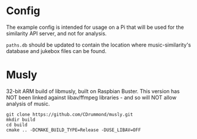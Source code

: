Config
======

The example config is intended for usage on a Pi that will be used for the
similarity API server, and not for analysis.

`paths.db` should be updated to contain the location where music-similarity's
database and jukebox files can be found.


Musly
=====

32-bit ARM build of libmusly, built on Raspbian Buster. This version has NOT
been linked against libav/ffmpeg libraries - and so will NOT allow analysis of
music.


```
git clone https://github.com/CDrummond/musly.git
mkdir build
cd build
cmake .. -DCMAKE_BUILD_TYPE=Release -DUSE_LIBAV=OFF
```
